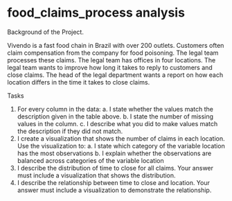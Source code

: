 # food_claims_process analysis

Background of the Project.

Vivendo is a fast food chain in Brazil with over 200 outlets. Customers often claim compensation from the company for food poisoning. The legal team processes these claims. The legal team has offices in four locations. The legal team wants to improve how long it takes to reply to customers and close claims. The head of the legal department wants a report on how each location differs in the time it takes to close claims.

Tasks

1. For every column in the data:
a. I state whether the values match the description given in the table above.
b. I state the number of missing values in the column.
c. I describe what you did to make values match the description if they did not
match.
2. I create a visualization that shows the number of claims in each location. Use the
visualization to:
a. I state which category of the variable location has the most observations
b. I explain whether the observations are balanced across categories of the
variable location
3. I describe the distribution of time to close for all claims. Your answer must include a
visualization that shows the distribution.
4. I describe the relationship between time to close and location. Your answer must
include a visualization to demonstrate the relationship.
